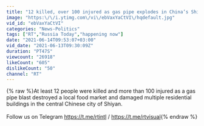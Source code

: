 ```yaml
---
title: "12 killed, over 100 injured as gas pipe explodes in China’s Shiyan City"
image: "https:\/\/i.ytimg.com\/vi\/ebVaxYaCtVI\/hqdefault.jpg"
vid_id: "ebVaxYaCtVI"
categories: "News-Politics"
tags: ["RT","Russia Today","happening now"]
date: "2021-06-14T09:53:07+03:00"
vid_date: "2021-06-13T09:30:09Z"
duration: "PT47S"
viewcount: "26918"
likeCount: "605"
dislikeCount: "50"
channel: "RT"
---
```

{% raw %}At least 12 people were killed and more than 100 injured as a gas pipe blast destroyed a local food market and damaged multiple residential buildings in the central Chinese city of Shiyan.<br /><br />Follow us on Telegram <a rel="nofollow" target="blank" href="https://t.me/rtintl">https://t.me/rtintl</a> / <a rel="nofollow" target="blank" href="https://t.me/rtvisual">https://t.me/rtvisual</a>{% endraw %}
